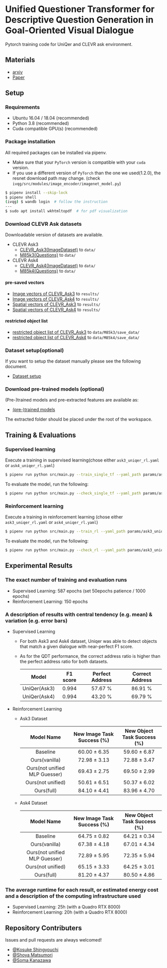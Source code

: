 # Unified Questioner Transformer for Descriptive Question Generation in Goal-Oriented Visual Dialogue
Pytorch training code for UniQer and CLEVR ask environment.

## Materials
- [arxiv](https://arxiv.org/abs/2106.15550)
- [Paper](https://openaccess.thecvf.com/content/ICCV2021/html/Matsumori_Unified_Questioner_Transformer_for_Descriptive_Question_Generation_in_Goal-Oriented_Visual_ICCV_2021_paper.html)


## Setup
### Requirements
- Ubuntu 16.04 / 18.04 (recommended)
- Python 3.8 (recommended)
- Cuda compatible GPU(s) (recommended)

### Package installation
All required packages can be installed via pipenv.
- Make sure that your `PyTorch` version is compatible with your `cuda` version.
- If you use a different version of `PyTorch` than the one we used(1.2.0), the resnet download path may change.
  (check `ivqg/src/modules/image_encoder/imagenet_model.py`)
```bash
$ pipenv install --skip-lock
$ pipenv shell
(ivqg) $ wandb login  # follow the instruction
---
$ sudo apt install wkhtmltopdf  # for pdf visualization
```


### Download CLEVR Ask datasets
Downloadable version of datasets are available.
- CLEVR Ask3
  - [CLEVR_Ask3(ImageDataset)](https://drive.google.com/file/d/1u0cg0VOWEG3rgLiUrCfU5hu9zAh2ZZiQ/view?usp=sharing) to `data/`
  - [M85k3(Questions)](https://drive.google.com/file/d/11GWQ5jYUdwNahgEb-bvEko29_VkJxH7r/view?usp=sharing) to `data/`
- CLEVR Ask4
  - [CLEVR_Ask4(ImageDataset)](https://drive.google.com/file/d/1yYsF4iHIEsteerIOmAFx8J6tLB4Pp2qA/view?usp=sharing) to `data/`
  - [M85k4(Questions)](https://drive.google.com/file/d/1ooXAoDlDncwloCGkk5aD4d0mesFn9nmA/view?usp=sharing) to `data/`

#### pre-saved vectors
  - [Image vectors of CLEVR_Ask3](https://drive.google.com/file/d/15KIPKR5VJV-6yaqaOi3UI8Mnc9v0YNTW/view?usp=sharing) to `results/`
  - [Image vectors of CLEVR_Ask4](https://drive.google.com/file/d/14duU9Zj15S8lIBdMggQo0BHMVQDYeUqh/view?usp=sharing) to `results/`
  - [Spatial vectors of CLEVR_Ask3](https://drive.google.com/file/d/1cv8bquchXaJsp_chdnAJpHgKuF2tE7Dp/view?usp=sharing) to `results/`
  - [Spatial vectors of CLEVR_Ask4](https://drive.google.com/file/d/1FGAmmC4yqpk1W_XcyoquT5r8jchWxDTK/view?usp=sharing) to `results/`

#### restricted object list
  - [restricted object list of CLEVR_Ask3](https://drive.google.com/file/d/1yzGXtySIGYYI0oeoSB91rCbXgPKCxwep/view?usp=sharing) to `data/M85k3/save_data/`
  - [restricted object list of CLEVR_Ask4](https://drive.google.com/file/d/1Zisw262DOREm1eiIriXKnZiTgq7DJfuQ/view?usp=sharing) to `data/M85k4/save_data/`
  

### Dataset setup(optional)
If you want to setup the dataset manually please see the following document.
- [Dataset setup](docs/SETUP.md)

### Download pre-trained models (optional)
(Pre-)trained models and pre-extracted features are available as:
- [(pre-)trained models](https://drive.google.com/file/d/1Rbd1DOhLGXIXsv38t-SYST4-nciZeFcu/view?usp=sharing)

The extracted folder should be placed under the root of the workspace.


## Training & Evaluations
### Supervised learning
Execute a training in supervised learning(chose either `ask3_uniqer_rl.yaml` or `ask4_uniqer_rl.yaml`)
```bash
$ pipenv run python src/main.py --train_single_tf --yaml_path params/ask3_uniqer_supervised.yaml
```
To evaluate the model, run the following:
```bash
$ pipenv run python src/main.py --check_single_tf --yaml_path params/ask3_uniqer_supervised.yaml
```

### Reinforcement learning
Execute a training in reinforcement learning (chose either `ask3_uniqer_rl.yaml` or `ask4_uniqer_rl.yaml`)
```bash
$ pipenv run python src/main.py --train_rl --yaml_path params/ask3_uniqer_rl.yaml
```

To evaluate the model, run the following:
```bash
$ pipenv run python src/main.py --check_rl --yaml_path params/ask3_uniqer_rl.yaml
```

## Experimental Results
### The exact number of training and evaluation runs
- Supervised Learning: 587 epochs (set 50epochs patience / 1000 epochs)
- Reinforcement Learning: 150 epochs

### A description of results with central tendency (e.g. mean) & variation (e.g. error bars)
- Supervised Learning
  - For both Ask3 and Ask4 dataset, Uniqer was able to detect objects that match a given dialogue with near-perfect F1 score.
  - As for the QDT performance, the correct address ratio is higher than the perfect address ratio for both datasets.

    | Model        | F1 score | Perfect Address     | Correct Address     |
    | :----------: | :------: | :-----------------: | :-----------------: |
    | UniQer(Ask3) | 0.994    | 57.67 %             | 86.91 %             |
    | UniQer(Ask4) | 0.994    | 43.20 %             | 69.79 %             |

- Reinforcement Learning
  - Ask3 Dataset

	| Model Name                    | New Image Task Success (%) | New Object Task Success (%) |
	| :---------------------------: | :------------------------: | :-------------------------: |
	| Baseline                      | 60.00 ± 6.35               | 59.60 ± 6.87                |
	| Ours(vanilla)                 | 72.98 ± 3.13               | 72.88 ± 3.47                |
	| Ours(not unified MLP Guesser) | 69.43 ± 2.75               | 69.50 ± 2.99                |
	| Ours(not unified)             | 50.61 ± 6.51               | 50.37 ± 6.02                |
	| Ours(full)                    | 84.10 ± 4.41               | 83.96 ± 4.70                |

  - Ask4 Dataset

	| Model Name                    | New Image Task Success (%) | New Object Task Success (%) |
	| :---------------------------: | :------------------------: | :-------------------------: |
	| Baseline                      | 64.75 ± 0.82               | 64.21 ± 0.34                |
	| Ours(vanilla)                 | 67.38 ± 4.18               | 67.01 ± 4.34                |
	| Ours(not unified MLP Guesser) | 72.89 ± 5.95               | 72.35 ± 5.94                |
	| Ours(not unified)             | 65.15 ± 3.33               | 64.25 ± 3.01                |
	| Ours(full)                    | 81.20 ± 4.37               | 80.50 ± 4.86                |


### The average runtime for each result, or estimated energy cost and a description of the computing infrastructure used
  - Supervised Learning: 25h (with a Quadro RTX 8000)
  - Reinforcement Learning: 20h (with a Quadro RTX 8000)


## Repository Contributers
Issues and pull requests are always welcomed!
- [@Kosuke Shingyouchi](https://github.com/sngyo)
- [@Shoya Matsumori](https://github.com/smatsumori)
- [@Soma Kanazawa](https://github.com/soma-knzw)

